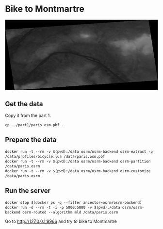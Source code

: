 Bike to Montmartre
===

![GitHub Logo](paris.png)

Get the data
----

Copy it from the part 1.

```
cp ../part1/paris.osm.pbf .
```

Prepare the data
---

```
docker run -t --rm -v $(pwd):/data osrm/osrm-backend osrm-extract -p /data/profiles/bicycle.lua /data/paris.osm.pbf
docker run -t --rm -v $(pwd):/data osrm/osrm-backend osrm-partition /data/paris.osrm
docker run -t --rm -v $(pwd):/data osrm/osrm-backend osrm-customize /data/paris.osrm
```

Run the server
---

```
docker stop $(docker ps -q --filter ancestor=osrm/osrm-backend)
docker run -d --rm -t -i -p 5000:5000 -v $(pwd):/data osrm/osrm-backend osrm-routed --algorithm mld /data/paris.osrm
```

Go to http://127.0.0.1:9966 and try to bike to Montmartre
